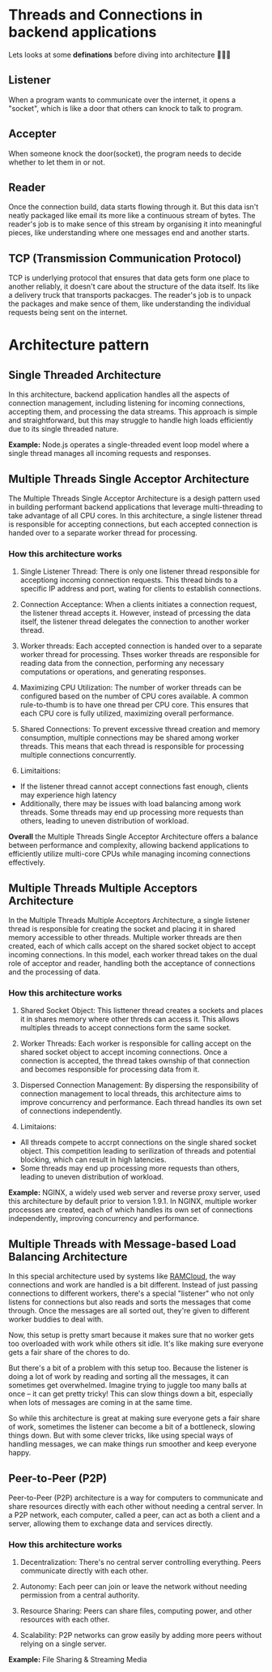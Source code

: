 # Threads and Connections in backend applications

Lets looks at some **definations** before diving into architecture 👨🏻‍💻

## Listener

When a program wants to communicate over the internet, it opens a "socket", which is like a door that others can knock to talk to program.

## Accepter

When someone knock the door(socket), the program needs to decide whether to let them in or not.

## Reader

Once the connection build, data starts flowing through it. But this data isn't neatly packaged like email its more like a continuous stream of bytes. The reader's job is to make sence of this stream by organising it into meaningful pieces, like understanding where one messages end and another starts.

## TCP (Transmission Communication Protocol)

TCP is underlying protocol that ensures that data gets form one place to another reliably, it doesn't care about the structure of the data itself. Its like a delivery truck that transports packacges. The reader's job is to unpack the packages and make sence of them, like understanding the individual requests being sent on the internet.

# Architecture pattern

## Single Threaded Architecture

In this architecture, backend application handles all the aspects of connection management, including listening for incoming connections, accepting them, and processing the data streams. This approach is simple and straightforward, but this may struggle to handle high loads efficiently due to its single threaded nature.

**Example:** Node.js operates a single-threaded event loop model where a single thread manages all incoming requests and responses.

## Multiple Threads Single Acceptor Architecture

The Multiple Threads Single Acceptor Architecture is a desigh pattern used in building performant backend applications that leverage multi-threading to take advantage of all CPU cores. In this architecture, a single listener thread is responsible for accepting connections, but each accepted connection is handed over to a separate worker thread for processing.

### How this architecture works

1. Single Listener Thread:
   There is only one listener thread responsible for acceptiong incoming connection requests. This thread binds to a specific IP address and port, wating for clients to establish connections.

2. Connection Acceptance:
   When a clients initiates a connection request, the listener thread accepts it. However, instead of prcessing the data itself, the listener thread delegates the connection to another worker thread.

3. Worker threads:
   Each accepted connection is handed over to a separate worker thread for processing. Thses worker threads are responsible for reading data from the connection, performing any necessary computations or operations, and generating responses.

4. Maximizing CPU Utilization:
   The number of worker threads can be configured based on the number of CPU cores available. A common rule-to-thumb is to have one thread per CPU core. This ensures that each CPU core is fully utilized, maximizing overall performance.

5. Shared Connections:
   To prevent excessive thread creation and memory consumption, multiple connections may be shared among worker threads. This means that each thread is responsible for processing multiple connections concurrently.

6. Limitaitions:

- If the listener thread cannot accept connections fast enough, clients may experience high latency
- Additionally, there may be issues with load balancing among work threads. Some threads may end up processing more requests than others, leading to uneven distribution of workload.

**Overall** the Multiple Threads Single Acceptor Architecture offers a balance between performance and complexity, allowing backend applications to efficiently utilize multi-core CPUs while managing incoming connections effectively.

## Multiple Threads Multiple Acceptors Architecture

In the Multiple Threads Multiple Acceptors Architecture, a single listener thread is responsible for creating the socket and placing it in shared memory accessible to other threads. Multiple worker threads are then created, each of which calls accept on the shared socket object to accept incoming connections. In this model, each worker thread takes on the dual role of acceptor and reader, handling both the acceptance of connections and the processing of data.

### How this architecture works

1. Shared Socket Object:
   This listtener thread creates a sockets and places it in shares memory where other threds can access it. This allows multiples threads to accept connections form the same socket.

2. Worker Threads:
   Each worker is responsible for calling accept on the shared socket object to accept incoming connections. Once a connection is accepted, the thread takes ownship of that connection and becomes responsible for processing data from it.

3. Dispersed Connection Management:
   By dispersing the responsibility of connection management to local threads, this architecture aims to improve concurrency and performance. Each thread handles its own set of connections independently.

4. Limitaions:

- All threads compete to accrpt connections on the single shared socket object. This competition leading to serilization of threads and potential blocking, which can result in high latencies.
- Some threads may end up processing more requests than others, leading to uneven distribution of workload.

**Example:** NGINX, a widely used web server and reverse proxy server, used this architecture by default prior to version 1.9.1. In NGINX, multiple worker processes are created, each of which handles its own set of connections independently, improving concurrency and performance.

## Multiple Threads with Message-based Load Balancing Architecture

In this special architecture used by systems like <a href="/Handbook/RAMCloud.md">RAMCloud</a>, the way connections and work are handled is a bit different. Instead of just passing connections to different workers, there's a special "listener" who not only listens for connections but also reads and sorts the messages that come through. Once the messages are all sorted out, they're given to different worker buddies to deal with.

Now, this setup is pretty smart because it makes sure that no worker gets too overloaded with work while others sit idle. It's like making sure everyone gets a fair share of the chores to do.

But there's a bit of a problem with this setup too. Because the listener is doing a lot of work by reading and sorting all the messages, it can sometimes get overwhelmed. Imagine trying to juggle too many balls at once – it can get pretty tricky! This can slow things down a bit, especially when lots of messages are coming in at the same time.

So while this architecture is great at making sure everyone gets a fair share of work, sometimes the listener can become a bit of a bottleneck, slowing things down. But with some clever tricks, like using special ways of handling messages, we can make things run smoother and keep everyone happy.

## Peer-to-Peer (P2P) 

Peer-to-Peer (P2P) architecture is a way for computers to communicate and share resources directly with each other without needing a central server. In a P2P network, each computer, called a peer, can act as both a client and a server, allowing them to exchange data and services directly.

### How this architecture works

1. Decentralization: 
There's no central server controlling everything. Peers communicate directly with each other.

2. Autonomy: 
Each peer can join or leave the network without needing permission from a central authority.

3. Resource Sharing: 
Peers can share files, computing power, and other resources with each other.

4. Scalability: 
P2P networks can grow easily by adding more peers without relying on a single server.

**Example:** File Sharing & Streaming Media